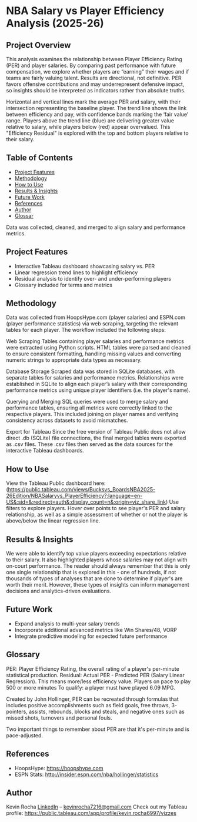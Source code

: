 # NBA Salary vs Player Efficiency Analysis (2025-26)

## Project Overview

This analysis examines the relationship between Player Efficiency Rating (PER) and player salaries. By comparing past performance with future compensation, we explore whether players are “earning” their wages and if teams are fairly valuing talent. Results are directional, not definitive. PER favors offensive contributions and may underrepresent defensive impact, so insights should be interpreted as indicators rather than absolute truths.

Horizontal and vertical lines mark the average PER and salary, with their intersection representing the baseline player.
The trend line shows the link between efficiency and pay, with confidence bands marking the ‘fair value’ range.
Players above the trend line (blue) are delivering greater value relative to salary, while players below (red) appear overvalued. This "Efficiency Residual" is explored with the top and bottom players relative to their salary.

## Table of Contents

- [Project Features](#project-features)
- [Methodology](#methodology)
- [How to Use](#how-to-use)
- [Results & Insights](#results--insights)
- [Future Work](#future-work)
- [References](#references)
- [Author](#author)
- [Glossar](#glossary)

Data was collected, cleaned, and merged to align salary and performance metrics.

## Project Features

- Interactive Tableau dashboard showcasing salary vs. PER
- Linear regression trend lines to highlight efficiency
- Residual analysis to identify over- and under-performing players
- Glossary included for terms and metrics

## Methodology

Data was collected from HoopsHype.com (player salaries) and ESPN.com (player performance statistics) via web scraping, targeting the relevant tables for each player. The workflow included the following steps:

Web Scraping
Tables containing player salaries and performance metrics were extracted using Python scripts. HTML tables were parsed and cleaned to ensure consistent formatting, handling missing values and converting numeric strings to appropriate data types as necessary.

Database Storage
Scraped data was stored in SQLite databases, with separate tables for salaries and performance metrics. Relationships were established in SQLite to align each player’s salary with their corresponding performance metrics using unique player identifiers (i.e. the player's name).

Querying and Merging
SQL queries were used to merge salary and performance tables, ensuring all metrics were correctly linked to the respective players. This included joining on player names and verifying consistency across datasets to avoid mismatches.

Export for Tableau
Since the free version of Tableau Public does not allow direct .db (SQLite) file connections, the final merged tables were exported as .csv files. These .csv files then served as the data sources for the interactive Tableau dashboards.

## How to Use

View the Tableau Public dashboard here: (https://public.tableau.com/views/Bucksvs_BoardsNBA2025-26Edition/NBASalaryvs_PlayerEfficiency?:language=en-US&:sid=&:redirect=auth&:display_count=n&:origin=viz_share_link)
Use filters to explore players. Hover over points to see player's PER and salary relationship, as well as a simple assessment of whether or not the player is above/below the linear regression line.

## Results & Insights

We were able to identify top value players exceeding expectations relative to their salary. It also highlighted players whose salaries may not align with on-court performance. The reader should always remember that this is only one single relationship that is explored in this - one of hundreds, if not thousands of types of analyses that are done to determine if player's are worth their merit. However, these types of insights can inform management decisions and analytics-driven evaluations.

## Future Work

- Expand analysis to multi-year salary trends
- Incorporate additional advanced metrics like Win Shares/48, VORP
- Integrate predictive modeling for expected future performance

## Glossary

PER: Player Efficiency Rating, the overall rating of a player's per-minute statistical production.
Residual: Actual PER - Predicted PER (Salary Linear Regression). This means more/less efficiency value.
Players on pace to play 500 or more minutes
To qualify: a player must have played 6.09 MPG.

Created by John Hollinger, PER can be recreated through formulas that includes positive accomplishments such as field goals, free throws, 3-pointers, assists, rebounds, blocks and steals, and negative ones such as missed shots, turnovers and personal fouls.

Two important things to remember about PER are that it's per-minute and is pace-adjusted.

## References

- HoopsHype: https://hoopshype.com
- ESPN Stats: http://insider.espn.com/nba/hollinger/statistics

## Author

Kevin Rocha
[LinkedIn](https://www.linkedin.com/in/kevinjrocha) – kevinrocha7216@gmail.com
Check out my Tableau profile: https://public.tableau.com/app/profile/kevin.rocha6997/vizzes
